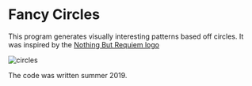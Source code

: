 # Fancy Circles
This program generates visually interesting patterns based off circles. It was inspired by the [Nothing But Requiem logo](https://i.imgur.com/uyXUmTj.png)

![circles](https://i.imgur.com/F5KMv80.png)

The code was written summer 2019.
